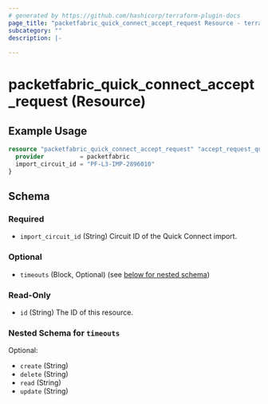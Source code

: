 ```yaml
---
# generated by https://github.com/hashicorp/terraform-plugin-docs
page_title: "packetfabric_quick_connect_accept_request Resource - terraform-provider-packetfabric"
subcategory: ""
description: |-
  
---
```


# packetfabric_quick_connect_accept_request (Resource)



## Example Usage

```terraform
resource "packetfabric_quick_connect_accept_request" "accept_request_quick_connect" {
  provider          = packetfabric
  import_circuit_id = "PF-L3-IMP-2896010"
}
```

<!-- schema generated by tfplugindocs -->
## Schema

### Required

- `import_circuit_id` (String) Circuit ID of the Quick Connect import.

### Optional

- `timeouts` (Block, Optional) (see [below for nested schema](#nestedblock--timeouts))

### Read-Only

- `id` (String) The ID of this resource.

<a id="nestedblock--timeouts"></a>
### Nested Schema for `timeouts`

Optional:

- `create` (String)
- `delete` (String)
- `read` (String)
- `update` (String)






